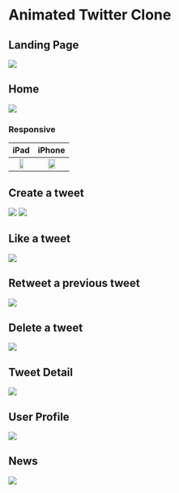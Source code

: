 # Animated Twitter Clone

## Landing Page
![](docs/screenshots/landing.gif)

## Home
![](docs/screenshots/news.gif)

### Responsive

| iPad | iPhone |
| :---: | :---: |
| <img src="docs/screenshots/home-ipad.png" width="50%"/> | <img src="docs/screenshots/home-iphone.png" width="50%"/> |

## Create a tweet

![](./docs/screenshots/create-via-form.gif)
![](./docs/screenshots/create-via-modal.gif)

## Like a tweet
![](docs/screenshots/like-a-tweet.gif)

## Retweet a previous tweet
![](docs/screenshots/retweet.gif)

## Delete a tweet
![](docs/screenshots/delete.gif)

## Tweet Detail
![](docs/screenshots/detail.gif)

## User Profile
![](docs/screenshots/profile.gif)

## News
![](docs/screenshots/news.gif)
